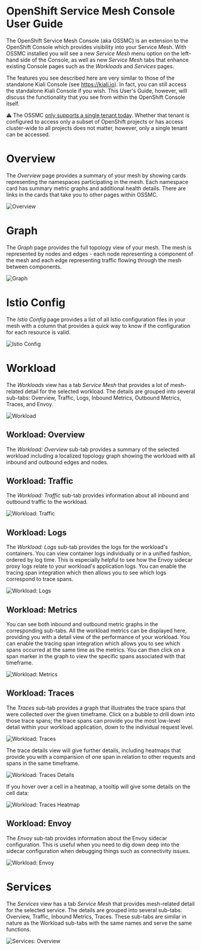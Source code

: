 # OpenShift Service Mesh Console User Guide

The OpenShift Service Mesh Console (aka OSSMC) is an extension to the OpenShift Console which provides visibility into your Service Mesh. With OSSMC installed you will see a new _Service Mesh_ menu option on the left-hand side of the Console, as well as new _Service Mesh_ tabs that enhance existing Console pages such as the _Workloads_ and _Services_ pages.

The features you see described here are very similar to those of the standalone Kiali Console (see https://kiali.io). In fact, you can still access the standalone Kiali Console if you wish. This User's Guide, however, will discuss the functionality that you see from within the OpenShift Console itself.

:warning: The OSSMC [only supports a single tenant today](https://github.com/kiali/openshift-servicemesh-plugin/issues/28). Whether that tenant is configured to access only a subset of OpenShift projects or has access cluster-wide to all projects does not matter, however, only a single tenant can be accessed.

# Overview

The _Overview_ page provides a summary of your mesh by showing cards representing the namespaces participating in the mesh. Each namespace card has summary metric graphs and additional health details. There are links in the cards that take you to other pages within OSSMC.

![Overview](20-overview.png)

# Graph

The _Graph_ page provides the full topology view of your mesh. The mesh is represented by nodes and edges - each node representing a component of the mesh and each edge representing traffic flowing through the mesh between components.

![Graph](21-graph.png)

# Istio Config

The _Istio Config_ page provides a list of all Istio configuration files in your mesh with a column that provides a quick way to know if the configuration for each resource is valid.

![Istio Config](22-istioconfig.png)

# Workload

The _Workloads_ view has a tab _Service Mesh_ that provides a lot of mesh-related detail for the selected workload. The details are grouped into several sub-tabs: Overview, Traffic, Logs, Inbound Metrics, Outbound Metrics, Traces, and Envoy.

![Workload](23-workload.png)

## Workload: Overview

The _Workload: Overview_ sub-tab provides a summary of the selected workload including a localized topology graph showing the workload with all inbound and outbound edges and nodes.

## Workload: Traffic

The _Workload: Traffic_ sub-tab provides information about all inbound and outbound traffic to the workload.

![Workload: Traffic](24-workload-traffic.png)

## Workload: Logs

The _Workload: Logs_ sub-tab provides the logs for the workload's containers. You can view container logs individually or in a unified fashion, ordered by log time. This is especially helpful to see how the Envoy sidecar proxy logs relate to your workload's application logs. You can enable the tracing span integration which then allows you to see which logs correspond to trace spans.

![Workload: Logs](25-workload-logs.png)

## Workload: Metrics

You can see both inbound and outbound metric graphs in the corresponding sub-tabs. All the workload metrics can be displayed here, providing you with a detail view of the performance of your workload. You can enable the tracing span integration which allows you to see which spans occurred at the same time as the metrics. You can then click on a span marker in the graph to view the specific spans associated with that timeframe.

![Workload: Metrics](26-workload-metrics.png)

## Workload: Traces

The _Traces_ sub-tab provides a graph that illustrates the trace spans that were collected over the given timeframe. Click on a bubble to drill down into those trace spans; the trace spans can provide you the most low-level detail within your workload application, down to the individual request level.

![Workload: Traces](27-workload-traces.png)

The trace details view will give further details, including heatmaps that provide you with a comparision of one span in relation to other requests and spans in the same timeframe.

![Workload: Traces Details](28-workload-traces-details.png)

If you hover over a cell in a heatmap, a tooltip will give some details on the cell data:

![Workload: Traces Heatmap](29-workload-traces-heatmap.png)

## Workload: Envoy

The _Envoy_ sub-tab provides information about the Envoy sidecar configuration. This is useful when you need to dig down deep into the sidecar configuration when debugging things such as connectivity issues.

![Workload: Envoy](30-workload-envoy.png)

# Services

The _Services_ view has a tab _Service Mesh_ that provides mesh-related detail for the selected service. The details are grouped into several sub-tabs: Overview, Traffic, Inbound Metrics, Traces. These sub-tabs are similar in nature as the Workload sub-tabs with the same names and serve the same functions.

![Services: Overview](31-services-overview.png)

